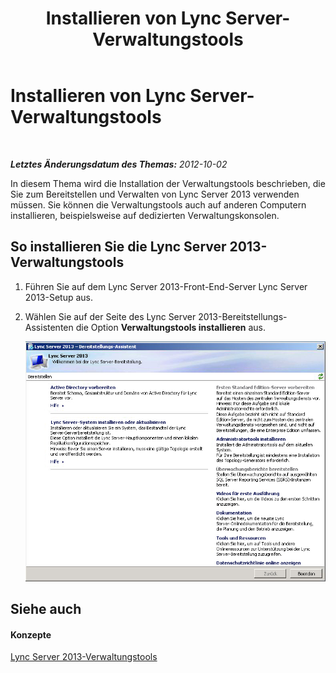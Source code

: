 ﻿---
title: Installieren von Lync Server-Verwaltungstools
TOCTitle: Installieren von Lync Server-Verwaltungstools
ms:assetid: a56fc6ff-6cd7-42be-a99f-9f7f5525c93d
ms:mtpsurl: https://technet.microsoft.com/de-de/library/JJ721840(v=OCS.15)
ms:contentKeyID: 49890879
ms.date: 05/19/2016
mtps_version: v=OCS.15
ms.translationtype: HT
---

# Installieren von Lync Server-Verwaltungstools

 

_**Letztes Änderungsdatum des Themas:** 2012-10-02_

In diesem Thema wird die Installation der Verwaltungstools beschrieben, die Sie zum Bereitstellen und Verwalten von Lync Server 2013 verwenden müssen. Sie können die Verwaltungstools auch auf anderen Computern installieren, beispielsweise auf dedizierten Verwaltungskonsolen.

## So installieren Sie die Lync Server 2013-Verwaltungstools

1.  Führen Sie auf dem Lync Server 2013-Front-End-Server Lync Server 2013-Setup aus.

2.  Wählen Sie auf der Seite des Lync Server 2013-Bereitstellungs-Assistenten die Option **Verwaltungstools installieren** aus.
    
    ![Lync Server 2013-Bereitstellungs-Assistent – Willkommensseite](images/JJ688059.5f88ae18-9c3c-42ea-a91a-836ecf5d515f(OCS.15).jpg "Lync Server 2013-Bereitstellungs-Assistent – Willkommensseite")

## Siehe auch

#### Konzepte

[Lync Server 2013-Verwaltungstools](lync-server-2013-lync-server-administrative-tools.md)

